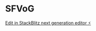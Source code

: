 # SFVoG

[Edit in StackBlitz next generation editor ⚡️](https://stackblitz.com/~/github.com/DD505818/SFVoG)